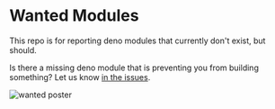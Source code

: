 # Wanted Modules

This repo is for reporting deno modules that currently don't exist, but should.

Is there a missing deno module that is preventing you from building something? Let us know [in the issues](https://github.com/denoland/wanted_modules/issues).

![wanted poster](https://i.imgur.com/Q1WJMTn.png)
